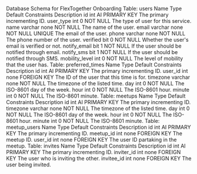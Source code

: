 Database Schema for FlexTogether Onboarding
Table: users
Name	Type	Default	Constraints	Description
id	int	AI	PRIMARY KEY	The primary incrementing ID.
user_type	int	0	NOT NULL	The type of user for this service.
name	varchar	none	NOT NULL	The name of the user.
email	varchar	none	NOT NULL UNIQUE	The email of the user.
phone	varchar	none	NOT NULL	The phone number of the user.
verified	bit	0	NOT NULL	Whether the user's email is verified or not.
notify_email	bit	1	NOT NULL	If the user should be notified through email.
notify_sms	bit	1	NOT NULL	If the user should be notified through SMS.
mobility_level	int	0	NOT NULL	The level of mobility that the user has.
Table: preferred_times
Name	Type	Default	Constraints	Description
id	int	AI	PRIMARY KEY	The primary incrementing ID.
user_id	int	none	FOREIGN KEY	The ID of the user that this time is for.
timezone	varchar	none	NOT NULL	The timezone of the listed time.
day	int	0	NOT NULL	The ISO-8601 day of the week.
hour	int	0	NOT NULL	The ISO-8601 hour.
minute	int	0	NOT NULL	The ISO-8601 minute.
Table: meetups
Name	Type	Default	Constraints	Description
id	int	AI	PRIMARY KEY	The primary incrementing ID.
timezone	varchar	none	NOT NULL	The timezone of the listed time.
day	int	0	NOT NULL	The ISO-8601 day of the week.
hour	int	0	NOT NULL	The ISO-8601 hour.
minute	int	0	NOT NULL	The ISO-8601 minute.
Table: meetup_users
Name	Type	Default	Constraints	Description
id	int	AI	PRIMARY KEY	The primary incrementing ID.
meetup_id	int	none	FOREIGN KEY	The meetup ID.
user_id	int	none	FOREIGN KEY	The user ID partaking in the meetup.
Table: invites
Name	Type	Default	Constraints	Description
id	int	AI	PRIMARY KEY	The primary incrementing ID.
inviter_id	int	none	FOREIGN KEY	The user who is inviting the other.
invitee_id	int	none	FOREIGN KEY	The user being invited.
